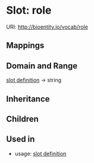 # Slot: role




URI: http://bioentity.io/vocab/role
## Mappings

## Domain and Range

[slot definition](SlotDefinition.md) -> string
## Inheritance

## Children

## Used in

 *  usage: [slot definition](SlotDefinition.md)
